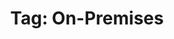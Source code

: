 ---
layout: tag
title: "Tag: On-Premises"
description: Showing all posts with the tag 'On-Premises' to make it easier for you to find all the GeekWolf posts that you're interested in
tag: on-premises
permalink: /tag/on-premises/
image: /android-chrome-192x192.png
---
